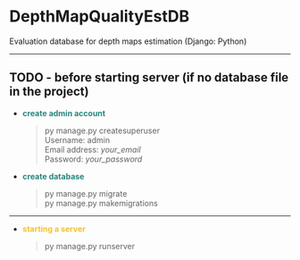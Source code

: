 # DepthMapQualityEstDB
Evaluation database for depth maps estimation (Django: Python)

***
TODO - before starting server (if no database file in the project)
-------------------
* <span style="color:#26867C"><b>create admin account</b></span>
    > py manage.py createsuperuser<br>
    > Username: admin<br>
    > Email address: _your_email_<br>
    > Password: _your_password_
* <span style="color:#26867C"><b>create database</b></span>
    > py manage.py migrate<br>
    > py manage.py makemigrations

***
* <span style="color:#f1c232"><b>starting a server</b></span>
    > py manage.py runserver